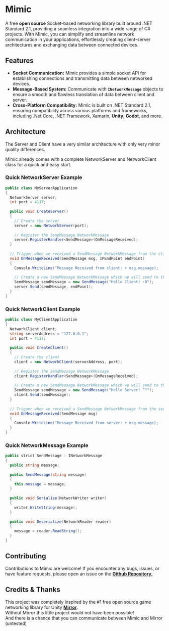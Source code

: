 # Mimic
A free **open source** Socket-based networking library built around .NET Standard 2.1, providing a seamless integration into a wide range of C# projects. 
With Mimic, you can simplify and streamline network communication in your applications, effortlessly creating client-server architectures and exchanging data between connected devices.  

## Features
- **Socket Communication:** Mimic provides a simple socket API for establishing connections and transmitting data between networked devices.
- **Message-Based System:** Communicate with **`INetworkMessage`** objects to ensure a smooth and flawless translation of data between client and server.
- **Cross-Platform Compatibility:** Mimic is built on .NET Standard 2.1, ensuring compatibility across various platforms and frameworks, including .Net Core, .NET Framework, Xamarin, **Unity**, **Godot**, and more.  

## Architecture
The Server and Client have a very similar architecture with only very minor quality differences. 

Mimic already comes with a complete NetworkServer and NetworkClient class for a quick and easy start.

### Quick NetworkServer Example  
```cs
public class MyServerApplication
{
  NetworkServer server;
  int port = 4117;
  
  public void CreateServer()
  {
    // Create the server
    server = new NetworkServer(port);
    
    // Register the SendMessage NetworkMessage
    server.RegisterHandler<SendMessage>(OnMessageReceived);
  }
  
  // Trigger when we received a SendMessage NetworkMessage from the client
  void OnMessageReceived(SendMessage msg, IPEndPoint endPoint)
  {
    Console.WriteLine("Message Received from client: + msg.message);
    
    // Create a new SendMessage NetworkMessage which we will send to the client
    SendMessage sendMessage = new SendMessage("Hello Client! :D");
    server.Send(sendMessage, endPoint);
  }
}
```

### Quick NetworkClient Example  
```cs
public class MyClientApplication
{
  NetworkClient client;
  string serverAddress = "127.0.0.1";
  int port = 4117;
  
  public void CreateClient()
  {
    // Create the client
    client = new NetworkClient(serverAddress, port);
    
    // Register the SendMessage NetworkMessage
    client.RegisterHandler<SendMessage>(OnMessageReceived);
    
    // Create a new SendMessage NetworkMessage which we will send to the server
    SendMessage sendMessage = new SendMessage("Hello Server! ^^");
    client.Send(sendMessage);
  }
  
  // Trigger when we received a SendMessage NetworkMessage from the server
  void OnMessageReceived(SendMessage msg)
  {
    Console.WriteLine("Message Received from server: + msg.message);
  }
}
```
### Quick NetworkMessage Example  
```cs
public strict SendMessage : INetworkMessage
{
  public string message;
  
  public SendMessage(string message)
  {
    this.message = message;
  }
  
  public void Serialize(NetworkWriter writer)
  {
    writer.WriteString(message);
  }
  
  public void Deserialize(NetworkReader reader)
  {
    message = reader.ReadString();
  }
}
```

## Contributing
Contributions to Mimic are welcome! If you encounter any bugs, issues, or have feature requests, please open an issue on the **[Github Repository.](https://github.com/realQuartzi/Mimic/issues)**

## Credits & Thanks
This project was completely inspired by the #1 free open source game networking library for Unity **[Mirror](https://github.com/MirrorNetworking/Mirror)**.  
Without Mirror this little project would not have been possible!  
And there is a chance that you can communicate between Mimic and Mirror (untested)
